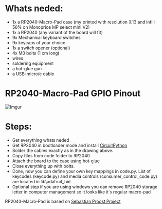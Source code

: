 # Whats neded:
* 1x a RP2040-Macro-Pad case (my printed with resolution 0.13 and infill 50% on Monoprice MP select mini V2)
* 1x a RP2040 (any variant of the board will fit)
* 9x Mechanical keyboard switches
* 9x keycaps of your choice
* 1x a switch opener (optional)
* 4x M3 bolts (1 cm long)
* wires
* soldering equipment
* a hot-glue gun
* a USB-micro/c cable

# RP2040-Macro-Pad GPIO Pinout
![Imgur](https://i.imgur.com/i9qHdCf.png)

# Steps:
* Get everything whats neded
* Get RP2040 in bootloader mode and install [CircuitPython](https://circuitpython.org/board/raspberry_pi_pico/)
* Solder the cables exactly as in the drawing above.
* Copy files from code folder to RP2040
* Attach the board to the case using hot-glue
* Close everything up with bolts.
* Done, now you can define your own key mappings in code.py. List of keycodes (keycode.py) and media controls (consumer_control_code.py) are located in lib\adafruit_hid
* Optional step if you are using windows you can remove RP2040 storage letter in computer management so it looks like it's regular macro-pad

RP2040-Macro-Pad is based on [Sebastian Proost Project](https://www.thingiverse.com/thing:4816077)
